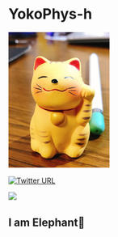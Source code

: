 # YokoPhys-h

<img src=image/kusatsu_neko.jpg alt=kusatsu_neko width="200"> 

[![Twitter URL](https://img.shields.io/twitter/url/https/twitter.com/hrt_ykym.svg?style=social&label=Follow%20%40hrt_ykym)](https://twitter.com/hrt_ykym)

![](https://github-readme-stats.vercel.app/api?username=YokoPhys-h&count_private=true&show_icons=true&theme=dracula)

## I am Elephant🐘